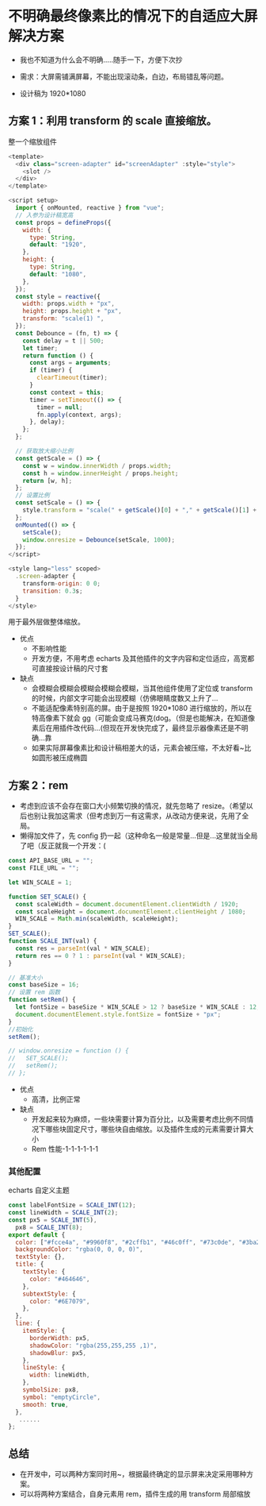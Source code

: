 # 不明确最终像素比的情况下的自适应大屏解决方案

- 我也不知道为什么会不明确.....随手一下，方便下次抄

- 需求：大屏需铺满屏幕，不能出现滚动条，白边，布局错乱等问题。

- 设计稿为 1920\*1080

## 方案 1：利用 transform 的 scale 直接缩放。

整一个缩放组件

```js
<template>
  <div class="screen-adapter" id="screenAdapter" :style="style">
    <slot />
  </div>
</template>

<script setup>
  import { onMounted, reactive } from "vue";
  // 入参为设计稿宽高
  const props = defineProps({
    width: {
      type: String,
      default: "1920",
    },
    height: {
      type: String,
      default: "1080",
    },
  });
  const style = reactive({
    width: props.width + "px",
    height: props.height + "px",
    transform: "scale(1) ",
  });
  const Debounce = (fn, t) => {
    const delay = t || 500;
    let timer;
    return function () {
      const args = arguments;
      if (timer) {
        clearTimeout(timer);
      }
      const context = this;
      timer = setTimeout(() => {
        timer = null;
        fn.apply(context, args);
      }, delay);
    };
  };

  // 获取放大缩小比例
  const getScale = () => {
    const w = window.innerWidth / props.width;
    const h = window.innerHeight / props.height;
    return [w, h];
  };
  // 设置比例
  const setScale = () => {
    style.transform = "scale(" + getScale()[0] + "," + getScale()[1] + ") ";
  };
  onMounted(() => {
    setScale();
    window.onresize = Debounce(setScale, 1000);
  });
</script>

<style lang="less" scoped>
  .screen-adapter {
    transform-origin: 0 0;
    transition: 0.3s;
  }
</style>
```

用于最外层做整体缩放。

- 优点
  - 不影响性能
  - 开发方便，不用考虑 echarts 及其他插件的文字内容和定位适应，高宽都可直接按设计稿的尺寸套
- 缺点
  - 会模糊会模糊会模糊会模糊会模糊，当其他组件使用了定位或 transform 的时候，内部文字可能会出现模糊（仿佛眼睛度数又上升了...
  - 不能适配像素特别高的屏。由于是按照 1920\*1080 进行缩放的，所以在特高像素下就会 gg（可能会变成马赛克(dog。（但是也能解决，在知道像素后在用插件改代码...(但现在开发快完成了，最终显示器像素还是不明确...靠
  - 如果实际屏幕像素比和设计稿相差大的话，元素会被压缩，不太好看~比如圆形被压成椭圆

## 方案 2：rem

- 考虑到应该不会存在窗口大小频繁切换的情况，就先忽略了 resize。（希望以后也别让我加这需求（但考虑到万一有这需求，从改动方便来说，先用了全局。
- 懒得加文件了，先 config 扔一起（这种命名一般是常量...但是...这里就当全局了吧（反正就我一个开发：(

```js
const API_BASE_URL = "";
const FILE_URL = "";

let WIN_SCALE = 1;

function SET_SCALE() {
  const scaleWidth = document.documentElement.clientWidth / 1920;
  const scaleHeight = document.documentElement.clientHeight / 1080;
  WIN_SCALE = Math.min(scaleWidth, scaleHeight);
}
SET_SCALE();
function SCALE_INT(val) {
  const res = parseInt(val * WIN_SCALE);
  return res == 0 ? 1 : parseInt(val * WIN_SCALE);
}
```

```js
// 基准大小
const baseSize = 16;
// 设置 rem 函数
function setRem() {
  let fontSize = baseSize * WIN_SCALE > 12 ? baseSize * WIN_SCALE : 12;
  document.documentElement.style.fontSize = fontSize + "px";
}
//初始化
setRem();

// window.onresize = function () {
//   SET_SCALE();
//   setRem();
// };
```

- 优点
  - 高清，比例正常
- 缺点
  - 开发起来较为麻烦，一些块需要计算为百分比，以及需要考虑比例不同情况下哪些块固定尺寸，哪些块自由缩放。以及插件生成的元素需要计算大小
  - Rem 性能-1-1-1-1-1-1

### 其他配置

echarts 自定义主题

```js
const labelFontSize = SCALE_INT(12);
const lineWidth = SCALE_INT(2);
const px5 = SCALE_INT(5),
  px8 = SCALE_INT(8);
export default {
  color: ["#fcce4a", "#9960f8", "#2cffb1", "#46c0ff", "#73c0de", "#3ba272", "#fc8452", "#9a60b4", "#ea7ccc"],
  backgroundColor: "rgba(0, 0, 0, 0)",
  textStyle: {},
  title: {
    textStyle: {
      color: "#464646",
    },
    subtextStyle: {
      color: "#6E7079",
    },
  },
  line: {
    itemStyle: {
      borderWidth: px5,
      shadowColor: "rgba(255,255,255 ,1)",
      shadowBlur: px5,
    },
    lineStyle: {
      width: lineWidth,
    },
    symbolSize: px8,
    symbol: "emptyCircle",
    smooth: true,
  },
   ......
};
```

## 总结

- 在开发中，可以两种方案同时用~，根据最终确定的显示屏来决定采用哪种方案。
- 可以将两种方案结合，自身元素用 rem，插件生成的用 transform 局部缩放
